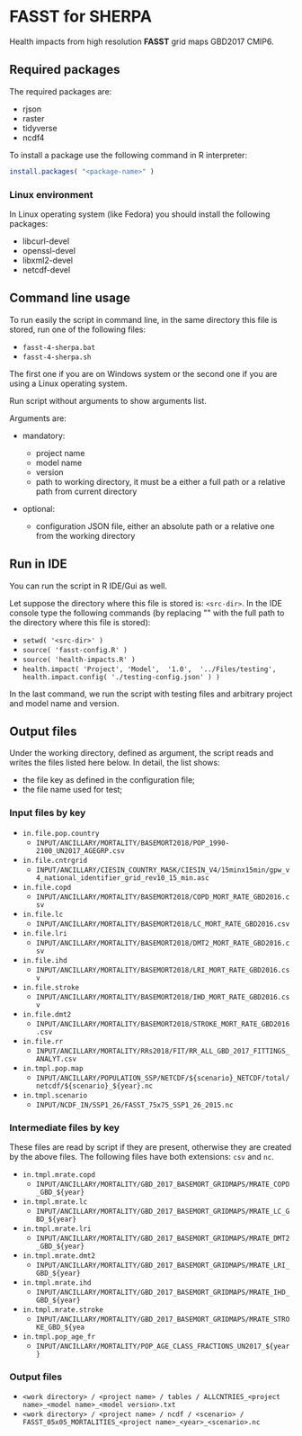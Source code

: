 
# **FASST** for **SHERPA** #

Health impacts from high resolution **FASST** grid maps GBD2017 CMIP6.


## Required packages ##

The required packages are:

 * rjson
 * raster
 * tidyverse
 * ncdf4

To install a package use the following command in R interpreter:
```R
install.packages( "<package-name>" )
```


### Linux environment ###

In Linux operating system (like Fedora) you should install the following packages:

 * libcurl-devel
 * openssl-devel
 * libxml2-devel
 * netcdf-devel


## Command line usage ##

To run easily the script in command line, in the same directory this file is stored, run one of the following files:

 * `fasst-4-sherpa.bat`
 * `fasst-4-sherpa.sh`

The first one if you are on Windows system or the second one if you are using a Linux operating system.


Run script without arguments to show arguments list.

Arguments are:

 * mandatory:
    * project name
    * model name
    * version
    * path to working directory, it must be a either a full path or a relative path from current directory

 * optional:
    * configuration JSON file, either an absolute path or a relative one from the working directory


## Run in IDE ##

You can run the script in R IDE/Gui as well.

Let suppose the directory where this file is stored is: `<src-dir>`.
In the IDE console type the following commands (by replacing "<src-dir>" with the full path to the directory where this file is stored):

 * `setwd( '<src-dir>' )`
 * `source( 'fasst-config.R' )`
 * `source( 'health-impacts.R' )`
 * `health.impact( 'Project', 'Model',  '1.0',  '../Files/testing',  health.impact.config( './testing-config.json' ) )`

In the last command, we run the script with testing files and arbitrary project and model name and version.


## Output files ##

Under the working directory, defined as argument, the script reads and writes the files listed here below.
In detail, the list shows:

 - the file key as defined in the configuration file;
 - the file name used for test;

### Input files by key ###
 - `in.file.pop.country`
     - `INPUT/ANCILLARY/MORTALITY/BASEMORT2018/POP_1990-2100_UN2017_AGEGRP.csv`
 - `in.file.cntrgrid`
     - `INPUT/ANCILLARY/CIESIN_COUNTRY_MASK/CIESIN_V4/15minx15min/gpw_v4_national_identifier_grid_rev10_15_min.asc`
 - `in.file.copd`
     - `INPUT/ANCILLARY/MORTALITY/BASEMORT2018/COPD_MORT_RATE_GBD2016.csv`
 - `in.file.lc`
     - `INPUT/ANCILLARY/MORTALITY/BASEMORT2018/LC_MORT_RATE_GBD2016.csv`
 - `in.file.lri`
     - `INPUT/ANCILLARY/MORTALITY/BASEMORT2018/DMT2_MORT_RATE_GBD2016.csv`
 - `in.file.ihd`
     - `INPUT/ANCILLARY/MORTALITY/BASEMORT2018/LRI_MORT_RATE_GBD2016.csv`
 - `in.file.stroke`
     - `INPUT/ANCILLARY/MORTALITY/BASEMORT2018/IHD_MORT_RATE_GBD2016.csv`
 - `in.file.dmt2`
     - `INPUT/ANCILLARY/MORTALITY/BASEMORT2018/STROKE_MORT_RATE_GBD2016.csv`
 - `in.file.rr`
     - `INPUT/ANCILLARY/MORTALITY/RRs2018/FIT/RR_ALL_GBD_2017_FITTINGS_ANALYT.csv`
 - `in.tmpl.pop.map`
     - `INPUT/ANCILLARY/POPULATION_SSP/NETCDF/${scenario}_NETCDF/total/netcdf/${scenario}_${year}.nc`
 - `in.tmpl.scenario`
     - `INPUT/NCDF_IN/SSP1_26/FASST_75x75_SSP1_26_2015.nc`

### Intermediate files by key ###
These files are read by script if they are present, otherwise they are created by the above files.
The following files have both extensions: `csv` and `nc`.

 - `in.tmpl.mrate.copd`
     - `INPUT/ANCILLARY/MORTALITY/GBD_2017_BASEMORT_GRIDMAPS/MRATE_COPD_GBD_${year}`
 - `in.tmpl.mrate.lc`
     - `INPUT/ANCILLARY/MORTALITY/GBD_2017_BASEMORT_GRIDMAPS/MRATE_LC_GBD_${year}`
 - `in.tmpl.mrate.lri`
     - `INPUT/ANCILLARY/MORTALITY/GBD_2017_BASEMORT_GRIDMAPS/MRATE_DMT2_GBD_${year}`
 - `in.tmpl.mrate.dmt2`
     - `INPUT/ANCILLARY/MORTALITY/GBD_2017_BASEMORT_GRIDMAPS/MRATE_LRI_GBD_${year}`
 - `in.tmpl.mrate.ihd`
     - `INPUT/ANCILLARY/MORTALITY/GBD_2017_BASEMORT_GRIDMAPS/MRATE_IHD_GBD_${year}`
 - `in.tmpl.mrate.stroke`
     - `INPUT/ANCILLARY/MORTALITY/GBD_2017_BASEMORT_GRIDMAPS/MRATE_STROKE_GBD_${yea`
 - `in.tmpl.pop_age_fr`
     - `INPUT/ANCILLARY/MORTALITY/POP_AGE_CLASS_FRACTIONS_UN2017_${year}`

### Output files ###
 - `<work directory> / <project name> / tables / ALLCNTRIES_<project name>_<model name>_<model version>.txt`
 - `<work directory> / <project name> / ncdf / <scenario> / FASST_05x05_MORTALITIES_<project name>_<year>_<scenario>.nc`

